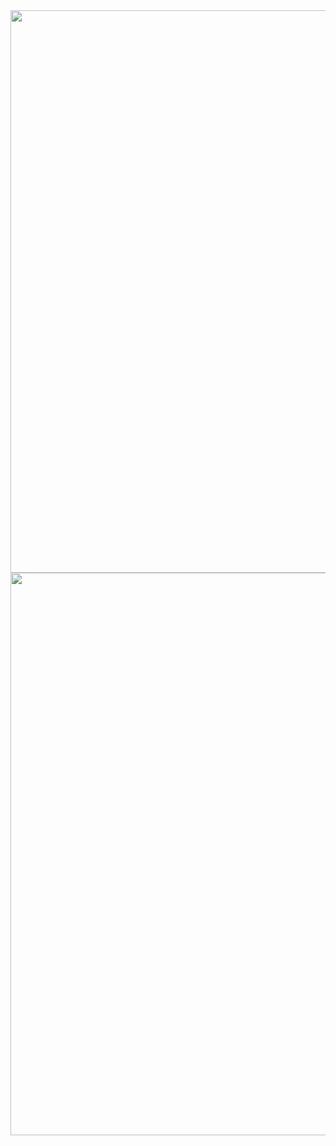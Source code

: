 <!-- ![image](https://user-images.githubusercontent.com/79876271/174128278-0c9606c8-76f7-4005-9836-d8b22a4d55fc.png) -->
<img width="900px" src="https://user-images.githubusercontent.com/79876271/174128278-0c9606c8-76f7-4005-9836-d8b22a4d55fc.png">
<img width="900px" src="https://user-images.githubusercontent.com/79876271/174126540-f5af9dab-b8ce-4358-824f-062c47a10d6b.png">
<!-- ![image](https://user-images.githubusercontent.com/79876271/174126540-f5af9dab-b8ce-4358-824f-062c47a10d6b.png) -->
